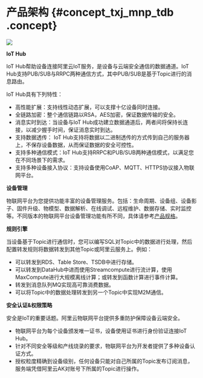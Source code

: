 # 产品架构 {#concept_txj_mnp_tdb .concept}

![](http://static-aliyun-doc.oss-cn-hangzhou.aliyuncs.com/assets/img/7451/15420941373364_zh-CN.png)

**IoT Hub**

IoT Hub帮助设备连接阿里云IoT服务，是设备与云端安全通信的数据通道。IoT Hub支持PUB/SUB与RRPC两种通信方式，其中PUB/SUB是基于Topic进行的消息路由。

IoT Hub具有下列特性：

-   高性能扩展：支持线性动态扩展，可以支撑十亿设备同时连接。
-   全链路加密：整个通信链路以RSA，AES加密，保证数据传输的安全。
-   消息实时到达：当设备与IoT Hub成功建立数据通道后，两者间将保持长连接，以减少握手时间，保证消息实时到达。
-   支持数据透传： IoT Hub支持将数据以二进制透传的方式传到自己的服务器上，不保存设备数据，从而保证数据的安全可控性。
-   支持多种通信模式：IoT Hub支持RRPC和PUB/SUB两种通信模式，以满足您在不同场景下的需求。
-   支持多种设备接入协议：支持设备使用CoAP、MQTT、HTTPS协议接入物联网平台。

**设备管理**

物联网平台为您提供功能丰富的设备管理服务。包括：生命周期、设备组、设备影子、固件升级、物模型、数据解析、在线调试、远程维护、数据存储、实时监控等。不同版本的物联网平台设备管理功能有所不同，具体请参考[产品规格](intl.zh-CN/产品简介/产品规格.md#)。

**规则引擎**

当设备基于Topic进行通信时，您可以编写SQL对Topic中的数据进行处理，然后配置转发规则将数据转发到其他Topic或阿里云服务上。例如：

-   可以转发到RDS、Table Store、TSDB中进行存储。
-   可以转发到DataHub中进而使用Streamcompute进行流计算，使用MaxCompute进行大规模离线计算；或转发到函数计算进行事件计算。
-   转发到消息队列MQ实现高可靠消费数据。
-   可以将Topic中的数据处理转发到另一个Topic中实现M2M通信。

**安全认证&权限策略**

安全是IoT的重要话题。阿里云物联网平台提供多重防护保障设备云端安全。

-   物联网平台为每个设备颁发唯一证书，设备使用证书进行身份验证连接IoT Hub。
-   针对不同安全等级和产线烧录的要求，物联网平台为开发者提供了多种设备认证方式。
-   授权粒度精确到设备级别，任何设备只能对自己所属的Topic发布订阅消息，服务端凭借阿里云AK对账号下所属的Topic进行操作。

